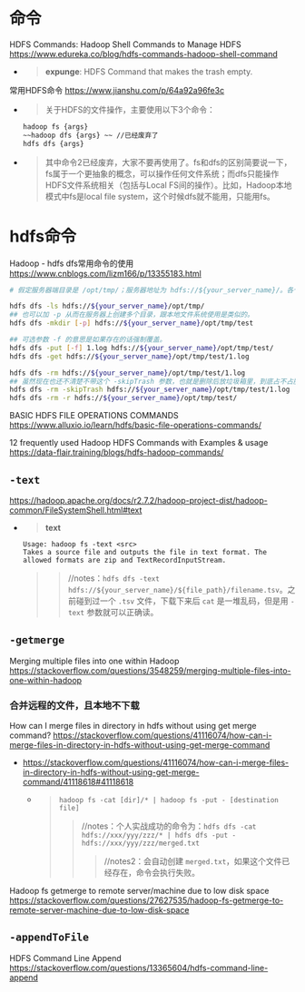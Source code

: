 
# 命令

HDFS Commands: Hadoop Shell Commands to Manage HDFS https://www.edureka.co/blog/hdfs-commands-hadoop-shell-command
- > **expunge**: HDFS Command that makes the trash empty.

常用HDFS命令 https://www.jianshu.com/p/64a92a96fe3c
- > 关于HDFS的文件操作，主要使用以下3个命令：
  ```sh
  hadoop fs {args}
  ~~hadoop dfs {args} ~~ //已经废弃了
  hdfs dfs {args}
  ```
- > 其中命令2已经废弃，大家不要再使用了。fs和dfs的区别简要说一下，fs属于一个更抽象的概念，可以操作任何文件系统；而dfs只能操作HDFS文件系统相关（包括与Local FS间的操作）。比如，Hadoop本地模式中fs是local file system，这个时候dfs就不能用，只能用fs。

# hdfs命令

Hadoop - hdfs dfs常用命令的使用 https://www.cnblogs.com/lizm166/p/13355183.html
```sh
# 假定服务器端目录是 /opt/tmp/；服务器地址为 hdfs://${your_server_name}/。各个命令和本地文件系统操作差不多，还是很直观的。

hdfs dfs -ls hdfs://${your_server_name}/opt/tmp/
## 也可以加 -p 从而在服务器上创建多个目录，跟本地文件系统使用是类似的。
hdfs dfs -mkdir [-p] hdfs://${your_server_name}/opt/tmp/test

## 可选参数 -f 的意思是如果存在的话强制覆盖。
hdfs dfs -put [-f] 1.log hdfs://${your_server_name}/opt/tmp/test/
hdfs dfs -get hdfs://${your_server_name}/opt/tmp/test/1.log

hdfs dfs -rm hdfs://${your_server_name}/opt/tmp/test/1.log
## 虽然现在也还不清楚不带这个 -skipTrash 参数，也就是删除后放垃圾箱里，到底占不占服务器存储- -
hdfs dfs -rm -skipTrash hdfs://${your_server_name}/opt/tmp/test/1.log
hdfs dfs -rm -r hdfs://${your_server_name}/opt/tmp/test/
```

BASIC HDFS FILE OPERATIONS COMMANDS https://www.alluxio.io/learn/hdfs/basic-file-operations-commands/

12 frequently used Hadoop HDFS Commands with Examples & usage https://data-flair.training/blogs/hdfs-hadoop-commands/

## `-text`

https://hadoop.apache.org/docs/r2.7.2/hadoop-project-dist/hadoop-common/FileSystemShell.html#text
- > **text**
  ```console
  Usage: hadoop fs -text <src>
  Takes a source file and outputs the file in text format. The allowed formats are zip and TextRecordInputStream.
  ```
  >> //notes：`hdfs dfs -text hdfs://${your_server_name}/${file_path}/filename.tsv`。之前碰到过一个 `.tsv` 文件，下载下来后 `cat` 是一堆乱码，但是用 `-text` 参数就可以正确读。

## `-getmerge`

Merging multiple files into one within Hadoop https://stackoverflow.com/questions/3548259/merging-multiple-files-into-one-within-hadoop

### 合并远程的文件，且本地不下载

How can I merge files in directory in hdfs without using get merge command? https://stackoverflow.com/questions/41116074/how-can-i-merge-files-in-directory-in-hdfs-without-using-get-merge-command
- https://stackoverflow.com/questions/41116074/how-can-i-merge-files-in-directory-in-hdfs-without-using-get-merge-command/41118618#41118618
  * > `hadoop fs -cat [dir]/* | hadoop fs -put - [destination file]`
    >> //notes：个人实战成功的命令为：`hdfs dfs -cat hdfs://xxx/yyy/zzz/* | hdfs dfs -put - hdfs://xxx/yyy/zzz/merged.txt`
    >>> //notes2：会自动创建 `merged.txt`，如果这个文件已经存在，命令会执行失败。

Hadoop fs getmerge to remote server/machine due to low disk space https://stackoverflow.com/questions/27627535/hadoop-fs-getmerge-to-remote-server-machine-due-to-low-disk-space

## `-appendToFile`

HDFS Command Line Append https://stackoverflow.com/questions/13365604/hdfs-command-line-append
